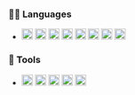 <!--### 👋 Hi there!
- 💬 Want to contact me? Here is my discord: `djebzer#1820`
-->

### 👨‍💻 Languages
- <code><img title="HTML" height="20" src="https://img.icons8.com/color/2x/html-5.png"></code>
<code><img title="CSS" height="20" src="https://img.icons8.com/color/2x/css3.png"></code>
<code><img title="Sass" height="20" src="https://img.icons8.com/color/2x/sass-avatar.png"></code>
<code><img title="JavaScript" height="20" src="https://img.icons8.com/color/2x/javascript.png"></code>
<code><img title="TypeScript" height="20" src="https://img.icons8.com/color/2x/typescript.png"></code>
<code><img title="PHP" height="20" src="https://img.icons8.com/officel/2x/php-logo.png"></code>
<code><img title="SQL" height="20" src="https://img.icons8.com/office/2x/data-configuration.png"></code>
<code><img title="Lua" height="20" src="https://img.icons8.com/external-tal-revivo-shadow-tal-revivo/2x/external-lua-is-a-lightweight-multi-paradigm-programming-language-logo-shadow-tal-revivo.png"></code>

### 🧰 Tools
- <code><img title="NodeJS" height="20" src="https://img.icons8.com/fluency/2x/node-js.png"></code>
<code><img title='Yarn' width='20' height='20' src='https://seeklogo.com/images/Y/yarn-logo-F5E7A65FA2-seeklogo.com.png'></code>
<code><img title="React" height="20" src="https://cdn.freelogovectors.net/wp-content/uploads/2018/12/react_logo.png"></code>
<code><img title="Bootstrap" height="20" src="https://upload.wikimedia.org/wikipedia/commons/b/b2/Bootstrap_logo.svg"></code>
<code><img title="Storybook" height="20" src="https://blog.ineat-group.com/wp-content/uploads/2019/08/011fc620-4cb2-11e9-a51a-fdbb10b4cabb-e1567090000539.png"></code>
